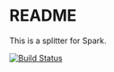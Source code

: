 # README

This is a splitter for Spark.

[![Build Status](https://api.travis-ci.org/mauriciojost/spark-input-splitter.svg)](https://travis-ci.org/mauriciojost/spark-input-splitter)


